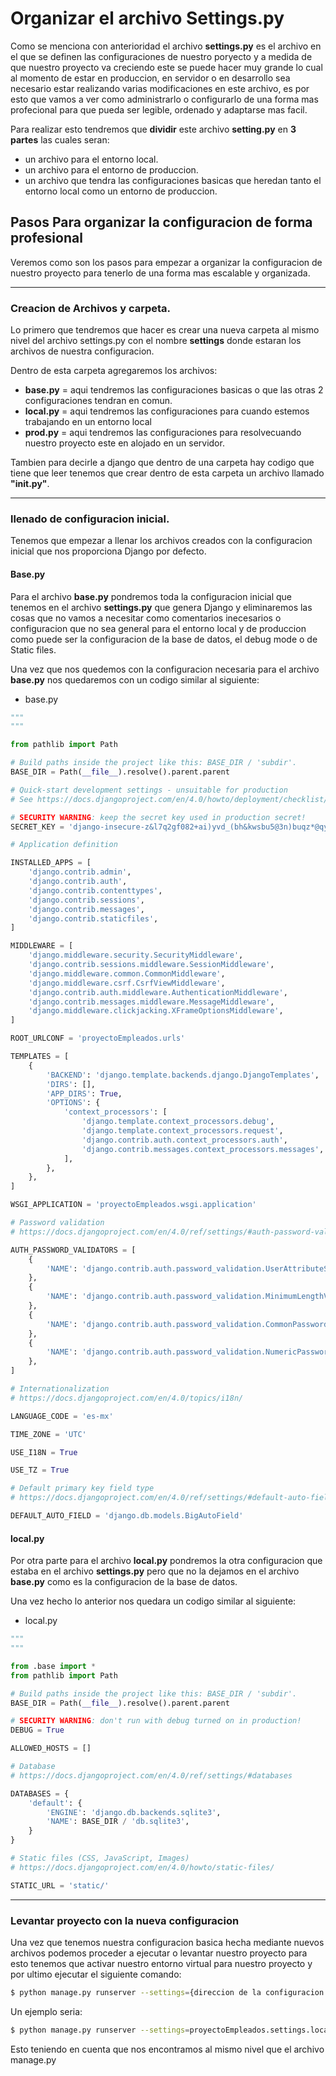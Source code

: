 # Organizar el archivo Settings.py

Como se menciona con anterioridad el archivo **settings.py** es el archivo en el que se definen las configuraciones de nuestro poryecto y a medida de que nuestro proyecto va creciendo este se puede hacer muy grande lo cual al momento de estar en produccion, en servidor o en desarrollo sea necesario estar realizando varias modificaciones en este archivo, es por esto que vamos a ver como administrarlo o configurarlo de una forma mas profecional para que pueda ser legible, ordenado y adaptarse mas facil.

Para realizar esto tendremos que **dividir** este archivo **setting.py** en **3 partes** las cuales seran:
* un archivo para el entorno local.
* un archivo para el entorno de produccion.
* un archivo que tendra las configuraciones basicas que heredan tanto el entorno local como un entorno de produccion.

## Pasos Para organizar la configuracion de forma profesional

Veremos como son los pasos para empezar a organizar la configuracion de nuestro proyecto para tenerlo de una forma mas escalable y organizada.

---

### Creacion de Archivos y carpeta.

Lo primero que tendremos que hacer es crear una nueva carpeta al mismo nivel del archivo settings.py con el nombre **settings** donde estaran los archivos de nuestra configuracion.

Dentro de esta carpeta agregaremos los archivos:

* **base.py** = aqui tendremos las configuraciones basicas o que las otras 2 configuraciones tendran en comun.
* **local.py** = aqui tendremos las configuraciones para cuando estemos trabajando en un entorno local
* **prod.py** = aqui tendremos las configuraciones para resolvecuando nuestro proyecto este en alojado en un servidor.


Tambien para decirle a django que dentro de una carpeta hay codigo que tiene que leer tenemos que crear dentro de esta carpeta un archivo llamado **"__init__.py"**.

---

### llenado de configuracion inicial.

Tenemos que empezar a llenar los archivos creados con la configuracion inicial que nos proporciona Django por defecto.

#### Base.py

Para el archivo **base.py** pondremos toda la configuracion inicial que tenemos en el archivo **settings.py** que genera Django y eliminaremos las cosas que no vamos a necesitar como comentarios inecesarios o configuracion que no sea general para el entorno local y de produccion como puede ser la configuracion de la base de datos, el debug mode o de Static files.

Una vez que nos quedemos con la configuracion necesaria para el archivo **base.py** nos quedaremos con un codigo similar al siguiente:

* base.py

```python
"""
"""

from pathlib import Path

# Build paths inside the project like this: BASE_DIR / 'subdir'.
BASE_DIR = Path(__file__).resolve().parent.parent

# Quick-start development settings - unsuitable for production
# See https://docs.djangoproject.com/en/4.0/howto/deployment/checklist/

# SECURITY WARNING: keep the secret key used in production secret!
SECRET_KEY = 'django-insecure-z&l7q2gf082+ai)yvd_(bh&kwsbu5@3n)buqz*@qyv!95=*=hi'

# Application definition

INSTALLED_APPS = [
    'django.contrib.admin',
    'django.contrib.auth',
    'django.contrib.contenttypes',
    'django.contrib.sessions',
    'django.contrib.messages',
    'django.contrib.staticfiles',
]

MIDDLEWARE = [
    'django.middleware.security.SecurityMiddleware',
    'django.contrib.sessions.middleware.SessionMiddleware',
    'django.middleware.common.CommonMiddleware',
    'django.middleware.csrf.CsrfViewMiddleware',
    'django.contrib.auth.middleware.AuthenticationMiddleware',
    'django.contrib.messages.middleware.MessageMiddleware',
    'django.middleware.clickjacking.XFrameOptionsMiddleware',
]

ROOT_URLCONF = 'proyectoEmpleados.urls'

TEMPLATES = [
    {
        'BACKEND': 'django.template.backends.django.DjangoTemplates',
        'DIRS': [],
        'APP_DIRS': True,
        'OPTIONS': {
            'context_processors': [
                'django.template.context_processors.debug',
                'django.template.context_processors.request',
                'django.contrib.auth.context_processors.auth',
                'django.contrib.messages.context_processors.messages',
            ],
        },
    },
]

WSGI_APPLICATION = 'proyectoEmpleados.wsgi.application'

# Password validation
# https://docs.djangoproject.com/en/4.0/ref/settings/#auth-password-validators

AUTH_PASSWORD_VALIDATORS = [
    {
        'NAME': 'django.contrib.auth.password_validation.UserAttributeSimilarityValidator',
    },
    {
        'NAME': 'django.contrib.auth.password_validation.MinimumLengthValidator',
    },
    {
        'NAME': 'django.contrib.auth.password_validation.CommonPasswordValidator',
    },
    {
        'NAME': 'django.contrib.auth.password_validation.NumericPasswordValidator',
    },
]

# Internationalization
# https://docs.djangoproject.com/en/4.0/topics/i18n/

LANGUAGE_CODE = 'es-mx'

TIME_ZONE = 'UTC'

USE_I18N = True

USE_TZ = True

# Default primary key field type
# https://docs.djangoproject.com/en/4.0/ref/settings/#default-auto-field

DEFAULT_AUTO_FIELD = 'django.db.models.BigAutoField'

```

#### local.py

Por otra parte para el archivo **local.py** pondremos la otra configuracion que estaba en el archivo **settings.py** pero que no la dejamos en el archivo **base.py** como es la configuracion de la base de datos.

Una vez hecho lo anterior nos quedara un codigo similar al siguiente:

* local.py 

```python
"""
"""

from .base import *
from pathlib import Path

# Build paths inside the project like this: BASE_DIR / 'subdir'.
BASE_DIR = Path(__file__).resolve().parent.parent

# SECURITY WARNING: don't run with debug turned on in production!
DEBUG = True

ALLOWED_HOSTS = []

# Database
# https://docs.djangoproject.com/en/4.0/ref/settings/#databases

DATABASES = {
    'default': {
        'ENGINE': 'django.db.backends.sqlite3',
        'NAME': BASE_DIR / 'db.sqlite3',
    }
}

# Static files (CSS, JavaScript, Images)
# https://docs.djangoproject.com/en/4.0/howto/static-files/

STATIC_URL = 'static/'

```

---

### Levantar proyecto con la nueva configuracion

Una vez que tenemos nuestra configuracion basica hecha mediante nuevos archivos podemos proceder a ejecutar o levantar nuestro proyecto para esto tenemos que activar nuestro entorno virtual para nuestro proyecto y por ultimo ejecutar el siguiente comando:

```bash
$ python manage.py runserver --settings={direccion de la configuracion usando puntos en lugar de diagonales}
```

Un ejemplo seria:

```bash
$ python manage.py runserver --settings=proyectoEmpleados.settings.local
```

Esto teniendo en cuenta que nos encontramos al mismo nivel que el archivo manage.py